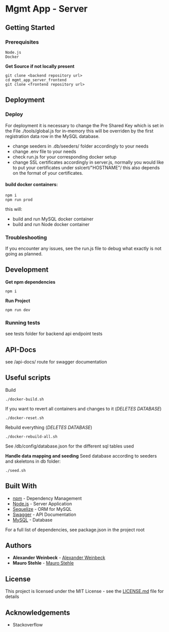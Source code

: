 # Mgmt App - Server

## Getting Started

### Prerequisites
```
Node.js
Docker
```
**Get Source if not locally present**
```
git clone <backend repository url>
cd mgmt_app_server_frontend
git clone <frontend repository url>
```
## Deployment

### Deploy
For deployment it is necessary to change the Pre Shared Key which is set in the File ./tools/global.js for in-memory
this will be overriden by the first registration data row in the MySQL database.

* change seeders in .db/seeders/ folder accordingly to your needs
* change .env file to your needs
* check run.js for your corresponding docker setup
* change SSL certificates accordingly in server.js, normally you would like to put your certificates under sslcert/"HOSTNAME"/ this also depends on the format of your certificates.
#### build docker containers:
```
npm i
npm run prod
```
this will:
* build and run MySQL docker container
* build and run Node docker container

### Troubleshooting
If you encounter any issues, see the run.js file to debug what exactly is not going as planned.

## Development
**Get npm dependencies**
```
npm i
```
**Run Project**
```
npm run dev
```
### Running tests
see tests folder for backend api endpoint tests
## API-Docs
see /api-docs/ route for swagger documentation
## Useful scripts
Build
```
./docker-build.sh
```
If you want to revert all containers and changes to it (*DELETES DATABASE*)
```
./docker-reset.sh
```
Rebuild everything (*DELETES DATABASE*)
```
./docker-rebuild-all.sh
```
See /db/config/database.json for the different sql tables used

**Handle data mapping and seeding**
Seed database according to seeders and skeletons in db folder:
```
./seed.sh
```

## Built With

* [npm](https://www.npmjs.com) - Dependency Management
* [Node.js](https://www.nodejs.org/) - Server Application
* [Sequelize](https://sequelize.org/) - ORM for MySQL
* [Swagger](https://swagger.io/) - API Documentation
* [MySQL](https://www.mysql.com/de/) - Database

For a full list of dependencies, see package.json in the project root

## Authors

* **Alexander Weinbeck** - [Alexander Weinbeck](https://gitlab.fhnw.ch/alexander.weinbeck)
* **Mauro Stehle** - [Mauro Stehle](https://gitlab.fhnw.ch/mauro.stehle)

## License

This project is licensed under the MIT License - see the [LICENSE.md](LICENSE.md) file for details

## Acknowledgements

* Stackoverflow